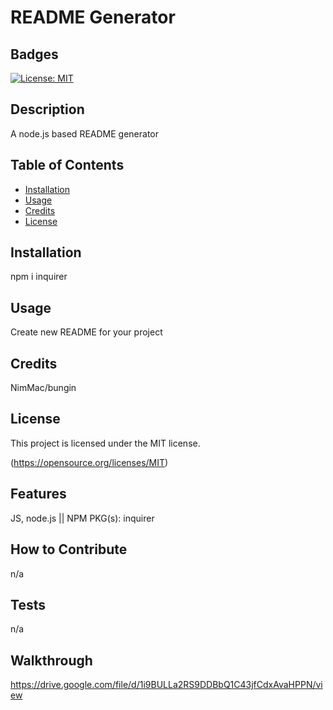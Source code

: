 
# README Generator

## Badges
[![License: MIT](https://img.shields.io/badge/License-MIT-yellow.svg)](https://opensource.org/licenses/MIT)

## Description
A node.js based README generator

## Table of Contents

- [Installation](#installation)
- [Usage](#usage)
- [Credits](#credits)
- [License](#license)

## Installation
npm i inquirer

## Usage
Create new README for your project

## Credits
NimMac/bungin


## License
This project is licensed under the MIT license.

(https://opensource.org/licenses/MIT)

## Features
JS, node.js || NPM PKG(s): inquirer

## How to Contribute
n/a

## Tests
n/a

## Walkthrough
https://drive.google.com/file/d/1i9BULLa2RS9DDBbQ1C43jfCdxAvaHPPN/view